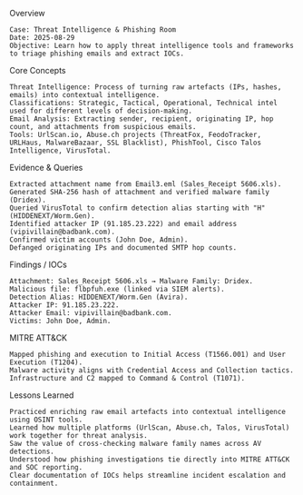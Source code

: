 Overview

    Case: Threat Intelligence & Phishing Room
    Date: 2025-08-29
    Objective: Learn how to apply threat intelligence tools and frameworks to triage phishing emails and extract IOCs.

Core Concepts

    Threat Intelligence: Process of turning raw artefacts (IPs, hashes, emails) into contextual intelligence.
    Classifications: Strategic, Tactical, Operational, Technical intel used for different levels of decision-making.
    Email Analysis: Extracting sender, recipient, originating IP, hop count, and attachments from suspicious emails.
    Tools: UrlScan.io, Abuse.ch projects (ThreatFox, FeodoTracker, URLHaus, MalwareBazaar, SSL Blacklist), PhishTool, Cisco Talos Intelligence, VirusTotal.

Evidence & Queries

    Extracted attachment name from Email3.eml (Sales_Receipt 5606.xls).
    Generated SHA-256 hash of attachment and verified malware family (Dridex).
    Queried VirusTotal to confirm detection alias starting with "H" (HIDDENEXT/Worm.Gen).
    Identified attacker IP (91.185.23.222) and email address (vipivillain@badbank.com).
    Confirmed victim accounts (John Doe, Admin).
    Defanged originating IPs and documented SMTP hop counts.

Findings / IOCs

    Attachment: Sales_Receipt 5606.xls → Malware Family: Dridex.
    Malicious file: flbpfuh.exe (linked via SIEM alerts).
    Detection Alias: HIDDENEXT/Worm.Gen (Avira).
    Attacker IP: 91.185.23.222.
    Attacker Email: vipivillain@badbank.com.
    Victims: John Doe, Admin.

MITRE ATT&CK

    Mapped phishing and execution to Initial Access (T1566.001) and User Execution (T1204).
    Malware activity aligns with Credential Access and Collection tactics.
    Infrastructure and C2 mapped to Command & Control (T1071).

Lessons Learned

    Practiced enriching raw email artefacts into contextual intelligence using OSINT tools.
    Learned how multiple platforms (UrlScan, Abuse.ch, Talos, VirusTotal) work together for threat analysis.
    Saw the value of cross-checking malware family names across AV detections.
    Understood how phishing investigations tie directly into MITRE ATT&CK and SOC reporting.
    Clear documentation of IOCs helps streamline incident escalation and containment.

